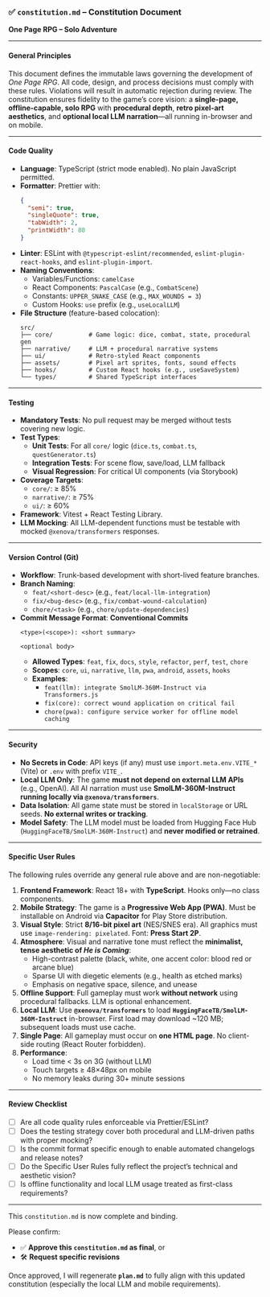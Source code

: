  

### ✅ `constitution.md` – Constitution Document  
**One Page RPG – Solo Adventure**

---

#### General Principles

This document defines the immutable laws governing the development of *One Page RPG*. All code, design, and process decisions must comply with these rules. Violations will result in automatic rejection during review. The constitution ensures fidelity to the game’s core vision: a **single-page, offline-capable, solo RPG** with **procedural depth**, **retro pixel-art aesthetics**, and **optional local LLM narration**—all running in-browser and on mobile.

---

#### Code Quality

- **Language**: TypeScript (strict mode enabled). No plain JavaScript permitted.
- **Formatter**: Prettier with:
  ```json
  {
    "semi": true,
    "singleQuote": true,
    "tabWidth": 2,
    "printWidth": 80
  }
  ```
- **Linter**: ESLint with `@typescript-eslint/recommended`, `eslint-plugin-react-hooks`, and `eslint-plugin-import`.
- **Naming Conventions**:
  - Variables/Functions: `camelCase`
  - React Components: `PascalCase` (e.g., `CombatScene`)
  - Constants: `UPPER_SNAKE_CASE` (e.g., `MAX_WOUNDS = 3`)
  - Custom Hooks: `use` prefix (e.g., `useLocalLLM`)
- **File Structure** (feature-based colocation):
  ```
  src/
  ├── core/          # Game logic: dice, combat, state, procedural gen
  ├── narrative/     # LLM + procedural narrative systems
  ├── ui/            # Retro-styled React components
  ├── assets/        # Pixel art sprites, fonts, sound effects
  ├── hooks/         # Custom React hooks (e.g., useSaveSystem)
  └── types/         # Shared TypeScript interfaces
  ```

---

#### Testing

- **Mandatory Tests**: No pull request may be merged without tests covering new logic.
- **Test Types**:
  - **Unit Tests**: For all `core/` logic (`dice.ts`, `combat.ts`, `questGenerator.ts`)
  - **Integration Tests**: For scene flow, save/load, LLM fallback
  - **Visual Regression**: For critical UI components (via Storybook)
- **Coverage Targets**:
  - `core/`: ≥ 85%
  - `narrative/`: ≥ 75%
  - `ui/`: ≥ 60%
- **Framework**: Vitest + React Testing Library.
- **LLM Mocking**: All LLM-dependent functions must be testable with mocked `@xenova/transformers` responses.

---

#### Version Control (Git)

- **Workflow**: Trunk-based development with short-lived feature branches.
- **Branch Naming**:
  - `feat/<short-desc>` (e.g., `feat/local-llm-integration`)
  - `fix/<bug-desc>` (e.g., `fix/combat-wound-calculation`)
  - `chore/<task>` (e.g., `chore/update-dependencies`)
- **Commit Message Format**: **Conventional Commits**
  ```
  <type>(<scope>): <short summary>

  <optional body>
  ```
  - **Allowed Types**: `feat`, `fix`, `docs`, `style`, `refactor`, `perf`, `test`, `chore`
  - **Scopes**: `core`, `ui`, `narrative`, `llm`, `pwa`, `android`, `assets`, `hooks`
  - **Examples**:
    - `feat(llm): integrate SmolLM-360M-Instruct via Transformers.js`
    - `fix(core): correct wound application on critical fail`
    - `chore(pwa): configure service worker for offline model caching`

---

#### Security

- **No Secrets in Code**: API keys (if any) must use `import.meta.env.VITE_*` (Vite) or `.env` with prefix `VITE_`.
- **Local LLM Only**: The game **must not depend on external LLM APIs** (e.g., OpenAI). All AI narration must use **SmolLM-360M-Instruct running locally via `@xenova/transformers`**.
- **Data Isolation**: All game state must be stored in `localStorage` or URL seeds. **No external writes or tracking**.
- **Model Safety**: The LLM model must be loaded from Hugging Face Hub (`HuggingFaceTB/SmolLM-360M-Instruct`) and **never modified or retrained**.

---

#### Specific User Rules

The following rules override any general rule above and are non-negotiable:

1. **Frontend Framework**: React 18+ with **TypeScript**. Hooks only—no class components.
2. **Mobile Strategy**: The game is a **Progressive Web App (PWA)**. Must be installable on Android via **Capacitor** for Play Store distribution.
3. **Visual Style**: Strict **8/16-bit pixel art** (NES/SNES era). All graphics must use `image-rendering: pixelated`. Font: **Press Start 2P**.
4. **Atmosphere**: Visual and narrative tone must reflect the **minimalist, tense aesthetic of _He is Coming_**:
   - High-contrast palette (black, white, one accent color: blood red or arcane blue)
   - Sparse UI with diegetic elements (e.g., health as etched marks)
   - Emphasis on negative space, silence, and unease
5. **Offline Support**: Full gameplay must work **without network** using procedural fallbacks. LLM is optional enhancement.
6. **Local LLM**: Use **`@xenova/transformers`** to load **`HuggingFaceTB/SmolLM-360M-Instruct`** in-browser. First load may download ~120 MB; subsequent loads must use cache.
7. **Single Page**: All gameplay must occur on **one HTML page**. No client-side routing (React Router forbidden).
8. **Performance**:
   - Load time < 3s on 3G (without LLM)
   - Touch targets ≥ 48×48px on mobile
   - No memory leaks during 30+ minute sessions

---

#### Review Checklist

- [ ] Are all code quality rules enforceable via Prettier/ESLint?
- [ ] Does the testing strategy cover both procedural and LLM-driven paths with proper mocking?
- [ ] Is the commit format specific enough to enable automated changelogs and release notes?
- [ ] Do the Specific User Rules fully reflect the project’s technical and aesthetic vision?
- [ ] Is offline functionality and local LLM usage treated as first-class requirements?

---

This `constitution.md` is now complete and binding.

Please confirm:
- ✅ **Approve this `constitution.md` as final**, or  
- 🛠️ **Request specific revisions**

Once approved, I will regenerate **`plan.md`** to fully align with this updated constitution (especially the local LLM and mobile requirements).